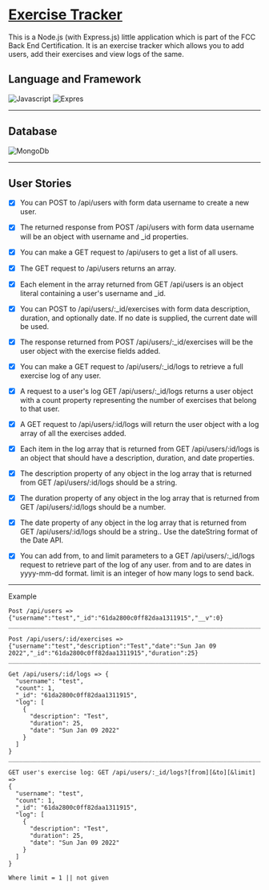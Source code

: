 # [Exercise Tracker](https://www.freecodecamp.org/learn/apis-and-microservices/apis-and-microservices-projects/exercise-tracker)

This is a Node.js (with Express.js) little application which is part of the FCC Back End Certification. It is an exercise tracker which allows you to add users, add their exercises and view logs of the same.

## Language and Framework
![Javascript](https://img.shields.io/badge/Language-Javascript-brightgreen) ![Expres](https://img.shields.io/badge/Framework-Express-brightgreen)

___
## Database
![MongoDb](https://img.shields.io/badge/MongoDB-4EA94B?style=for-the-badge&logo=mongodb&logoColor=white)

___
## User Stories
- [x] You can POST to /api/users with form data username to create a new user.

- [x] The returned response from POST /api/users with form data username will be an object with username and _id properties.

- [x] You can make a GET request to /api/users to get a list of all users.

- [x] The GET request to /api/users returns an array.

- [x] Each element in the array returned from GET /api/users is an object literal containing a user's username and _id.

- [x] You can POST to /api/users/:_id/exercises with form data description, duration, and optionally date. If no date is supplied, the current date will be used.

- [x] The response returned from POST /api/users/:_id/exercises will be the user object with the exercise fields added.

- [x] You can make a GET request to /api/users/:_id/logs to retrieve a full exercise log of any user.

- [x] A request to a user's log GET /api/users/:_id/logs returns a user object with a count property representing the number of exercises that belong to that user.

- [x] A GET request to /api/users/:id/logs will return the user object with a log array of all the exercises added.

- [x] Each item in the log array that is returned from GET /api/users/:id/logs is an object that should have a description, duration, and date properties.

- [x] The description property of any object in the log array that is returned from GET /api/users/:id/logs should be a string.

- [x] The duration property of any object in the log array that is returned from GET /api/users/:id/logs should be a number.

- [x] The date property of any object in the log array that is returned from GET /api/users/:id/logs should be a string.. Use the dateString format of the Date API.

- [x] You can add from, to and limit parameters to a GET /api/users/:_id/logs request to retrieve part of the log of any user. from and to are dates in yyyy-mm-dd format. limit is an integer of how many logs to send back.


___

Example 
```
Post /api/users => {"username":"test","_id":"61da2800c0ff82daa1311915","__v":0}
____________________________________________________________________________________

Post /api/users/:id/exercises => {"username":"test","description":"Test","date":"Sun Jan 09 2022","_id":"61da2800c0ff82daa1311915","duration":25}
____________________________________________________________________________________ 

Get /api/users/:id/logs => {
  "username": "test",
  "count": 1,
  "_id": "61da2800c0ff82daa1311915",
  "log": [
    {
      "description": "Test",
      "duration": 25,
      "date": "Sun Jan 09 2022"
    }
  ]
}
____________________________________________________________________________________

GET user's exercise log: GET /api/users/:_id/logs?[from][&to][&limit] => 
{
  "username": "test",
  "count": 1,
  "_id": "61da2800c0ff82daa1311915",
  "log": [
    {
      "description": "Test",
      "duration": 25,
      "date": "Sun Jan 09 2022"
    }
  ]
}

Where limit = 1 || not given
```
